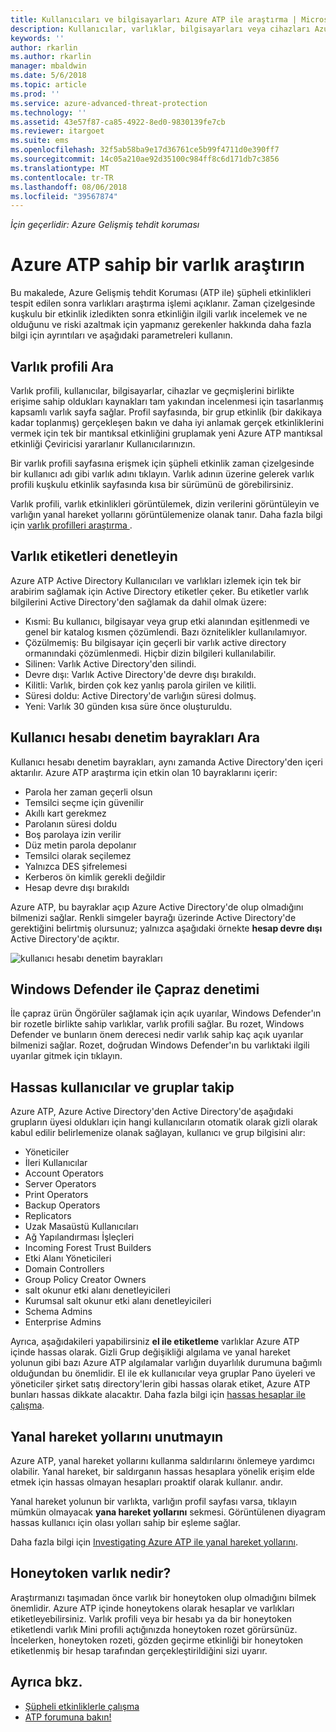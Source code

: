 ```yaml
---
title: Kullanıcıları ve bilgisayarları Azure ATP ile araştırma | Microsoft Docs
description: Kullanıcılar, varlıklar, bilgisayarları veya cihazları Azure Gelişmiş tehdit Koruması (ATP) kullanarak tarafından gerçekleştirilen şüpheli etkinlikleri araştırma açıklar
keywords: ''
author: rkarlin
ms.author: rkarlin
manager: mbaldwin
ms.date: 5/6/2018
ms.topic: article
ms.prod: ''
ms.service: azure-advanced-threat-protection
ms.technology: ''
ms.assetid: 43e57f87-ca85-4922-8ed0-9830139fe7cb
ms.reviewer: itargoet
ms.suite: ems
ms.openlocfilehash: 32f5ab58ba9e17d36761ce5b99f4711d0e390ff7
ms.sourcegitcommit: 14c05a210ae92d35100c984ff8c6d171db7c3856
ms.translationtype: MT
ms.contentlocale: tr-TR
ms.lasthandoff: 08/06/2018
ms.locfileid: "39567874"
---
```

*İçin geçerlidir: Azure Gelişmiş tehdit koruması*



# <a name="investigate-an-entity-with-azure-atp"></a>Azure ATP sahip bir varlık araştırın

Bu makalede, Azure Gelişmiş tehdit Koruması (ATP ile) şüpheli etkinlikleri tespit edilen sonra varlıkları araştırma işlemi açıklanır. Zaman çizelgesinde kuşkulu bir etkinlik izledikten sonra etkinliğin ilgili varlık incelemek ve ne olduğunu ve riski azaltmak için yapmanız gerekenler hakkında daha fazla bilgi için ayrıntıları ve aşağıdaki parametreleri kullanın.

## <a name="look-at-the-entity-profile"></a>Varlık profili Ara

Varlık profili, kullanıcılar, bilgisayarlar, cihazlar ve geçmişlerini birlikte erişime sahip oldukları kaynakları tam yakından incelenmesi için tasarlanmış kapsamlı varlık sayfa sağlar. Profil sayfasında, bir grup etkinlik (bir dakikaya kadar toplanmış) gerçekleşen bakın ve daha iyi anlamak gerçek etkinliklerini vermek için tek bir mantıksal etkinliğini gruplamak yeni Azure ATP mantıksal etkinliği Çeviricisi yararlanır Kullanıcılarınızın.

Bir varlık profili sayfasına erişmek için şüpheli etkinlik zaman çizelgesinde bir kullanıcı adı gibi varlık adını tıklayın. Varlık adının üzerine gelerek varlık profili kuşkulu etkinlik sayfasında kısa bir sürümünü de görebilirsiniz.

Varlık profili, varlık etkinlikleri görüntülemek, dizin verilerini görüntüleyin ve varlığın yanal hareket yollarını görüntülemenize olanak tanır. Daha fazla bilgi için [varlık profilleri araştırma ](entity-profiles.md).

## <a name="check-entity-tags"></a>Varlık etiketleri denetleyin

Azure ATP Active Directory Kullanıcıları ve varlıkları izlemek için tek bir arabirim sağlamak için Active Directory etiketler çeker. Bu etiketler varlık bilgilerini Active Directory'den sağlamak da dahil olmak üzere:
- Kısmi: Bu kullanıcı, bilgisayar veya grup etki alanından eşitlenmedi ve genel bir katalog kısmen çözümlendi. Bazı öznitelikler kullanılamıyor.
- Çözülmemiş: Bu bilgisayar için geçerli bir varlık active directory ormanındaki çözümlenmedi. Hiçbir dizin bilgileri kullanılabilir.
- Silinen: Varlık Active Directory'den silindi.
- Devre dışı: Varlık Active Directory'de devre dışı bırakıldı.
- Kilitli: Varlık, birden çok kez yanlış parola girilen ve kilitli.
- Süresi doldu: Active Directory'de varlığın süresi dolmuş.
- Yeni: Varlık 30 günden kısa süre önce oluşturuldu.

## <a name="look-at-the-user-account-control-flags"></a>Kullanıcı hesabı denetim bayrakları Ara

Kullanıcı hesabı denetim bayrakları, aynı zamanda Active Directory'den içeri aktarılır. Azure ATP araştırma için etkin olan 10 bayraklarını içerir: 
- Parola her zaman geçerli olsun
- Temsilci seçme için güvenilir
- Akıllı kart gerekmez
- Parolanın süresi doldu
- Boş parolaya izin verilir
- Düz metin parola depolanır
- Temsilci olarak seçilemez
- Yalnızca DES şifrelemesi
- Kerberos ön kimlik gerekli değildir
- Hesap devre dışı bırakıldı 

Azure ATP, bu bayraklar açıp Azure Active Directory'de olup olmadığını bilmenizi sağlar. Renkli simgeler bayrağı üzerinde Active Directory'de gerektiğini belirtmiş olursunuz; yalnızca aşağıdaki örnekte **hesap devre dışı** Active Directory'de açıktır.

 ![kullanıcı hesabı denetim bayrakları](./media/user-access-flags.png)

## <a name="cross-check-with-windows-defender"></a>Windows Defender ile Çapraz denetimi

İle çapraz ürün Öngörüler sağlamak için açık uyarılar, Windows Defender'ın bir rozetle birlikte sahip varlıklar, varlık profili sağlar. Bu rozet, Windows Defender ve bunların önem derecesi nedir varlık sahip kaç açık uyarılar bilmenizi sağlar. Rozet, doğrudan Windows Defender'ın bu varlıktaki ilgili uyarılar gitmek için tıklayın.


## <a name="keep-an-eye-on-sensitive-users-and-groups"></a>Hassas kullanıcılar ve gruplar takip

Azure ATP, Azure Active Directory'den Active Directory'de aşağıdaki grupların üyesi oldukları için hangi kullanıcıların otomatik olarak gizli olarak kabul edilir belirlemenize olanak sağlayan, kullanıcı ve grup bilgisini alır:

-   Yöneticiler
-   İleri Kullanıcılar
-   Account Operators
-   Server Operators
-   Print Operators
-   Backup Operators
-   Replicators
-   Uzak Masaüstü Kullanıcıları 
-   Ağ Yapılandırması İşleçleri 
-   Incoming Forest Trust Builders
-   Etki Alanı Yöneticileri
-   Domain Controllers
-   Group Policy Creator Owners 
-   salt okunur etki alanı denetleyicileri 
-   Kurumsal salt okunur etki alanı denetleyicileri 
-   Schema Admins 
-   Enterprise Admins

Ayrıca, aşağıdakileri yapabilirsiniz **el ile etiketleme** varlıklar Azure ATP içinde hassas olarak. Gizli Grup değişikliği algılama ve yanal hareket yolunun gibi bazı Azure ATP algılamalar varlığın duyarlılık durumuna bağımlı olduğundan bu önemlidir. El ile ek kullanıcılar veya gruplar Pano üyeleri ve yöneticiler şirket satış directory'lerin gibi hassas olarak etiket, Azure ATP bunları hassas dikkate alacaktır. Daha fazla bilgi için [hassas hesaplar ile çalışma](sensitive-accounts.md).

## <a name="be-aware-of-lateral-movement-paths"></a>Yanal hareket yollarını unutmayın

Azure ATP, yanal hareket yollarını kullanma saldırılarını önlemeye yardımcı olabilir. Yanal hareket, bir saldırganın hassas hesaplara yönelik erişim elde etmek için hassas olmayan hesapları proaktif olarak kullanır. andır.

Yanal hareket yolunun bir varlıkta, varlığın profil sayfası varsa, tıklayın mümkün olmayacak **yana hareket yollarını** sekmesi. Görüntülenen diyagram hassas kullanıcı için olası yolları sahip bir eşleme sağlar. 

Daha fazla bilgi için [Investigating Azure ATP ile yanal hareket yollarını](use-case-lateral-movement-path.md).


## <a name="is-it-a-honeytoken-entity"></a>Honeytoken varlık nedir?

Araştırmanızı taşımadan önce varlık bir honeytoken olup olmadığını bilmek önemlidir. Azure ATP içinde honeytokens olarak hesaplar ve varlıkları etiketleyebilirsiniz. Varlık profili veya bir hesabı ya da bir honeytoken etiketlendi varlık Mini profili açtığınızda honeytoken rozet görürsünüz. İncelerken, honeytoken rozeti, gözden geçirme etkinliği bir honeytoken etiketlenmiş bir hesap tarafından gerçekleştirildiğini sizi uyarır.


    
## <a name="see-also"></a>Ayrıca bkz.

- [Şüpheli etkinliklerle çalışma](working-with-suspicious-activities.md)
- [ATP forumuna bakın!](https://aka.ms/azureatpcommunity)